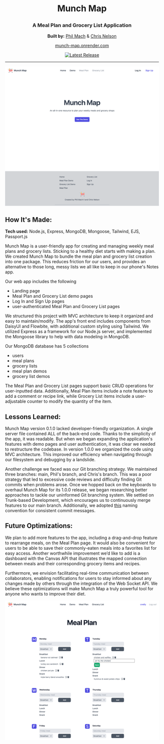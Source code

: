 # <p align="center">Munch Map</p>

### <div align="center">A Meal Plan and Grocery List Application</div>

<div align="center">

  **Built by:** [Phil Mach](https://github.com/philmach2) & [Chris Nelson](https://github.com/ccchrissss)

</div>

<div align="center">

  [munch-map.onrender.com](https://munch-map.onrender.com)

</div>

<div align="center">
 
  <a href="https://github.com/ccchrissss/munch-map/blob/main/CHANGELOG.md"><img src="https://img.shields.io/badge/version-1.1.0-blue" alt="Latest Release"></a>

</div>

---

<div align="center">
 <img width="720" alt="munch-map-landing-page" src="https://github.com/ccchrissss/munch-map/blob/main/public/assets/landing-page-screenshot-1.png?raw=true">
</div>

## How It's Made:

**Tech used:** Node.js, Express, MongoDB, Mongoose, Tailwind, EJS, Passport.js

Munch Map is a user-friendly app for creating and managing weekly meal plans and grocery lists. Sticking to a healthy diet starts with making a plan. We created Munch Map to bundle the meal plan and grocery list creation into one package. This reduces friction for our users, and provides an alternative to those long, messy lists we all like to keep in our phone's Notes app.

Our web app includes the following
- Landing page
- Meal Plan and Grocery List demo pages
- Log In and Sign Up pages
- user-authenticated Meal Plan and Grocery List pages

We structured this project with MVC architecture to keep it organized and easy to maintain/modify. The app's front end includes components from DaisyUI and Flowbite, with additional custom styling using Tailwind. We utilized Express as a framework for our Node.js server, and implemented the Mongoose library to help with data modeling in MongoDB.

Our MongoDB database has 5 collections
- users
- meal plans
- grocery lists
- meal plan demos
- grocery list demos

The Meal Plan and Grocery List pages support basic CRUD operations for user-inputted data. Additionally, Meal Plan items include a note feature to add a comment or recipe link, while Grocery List items include a user-adjustable counter to modify the quantity of the item.

## Lessons Learned:

Munch Map version 0.1.0 lacked developer-friendly organization. A single server file contained ALL of the back-end code. Thanks to the simplicity of the app, it was readable. But when we began expanding the application's features with demo pages and user authentication, it was clear we needed to restructure the codebase. In version 1.0.0 we organized the code using MVC architecture. This improved our efficiency when navigating through our filesystem and debugging by a landslide.

Another challenge we faced was our Git branching strategy. We maintained three branches: main, Phil's branch, and Chris's branch. This was a poor strategy that led to excessive code reviews and difficulty finding Git commits when problems arose. Once we hopped back on the keyboards to overhaul Munch Map for its 1.0.0 release, we began researching better approaches to tackle our uninformed Git branching system. We settled on Trunk-based Development, which encourages us to continuously merge features to our main branch. Additionally, we adopted [this](https://dev.to/varbsan/a-simplified-convention-for-naming-branches-and-commits-in-git-il4)  naming convention for consistent commit messages. 


## Future Optimizations:

We plan to add more features to the app, including a drag-and-drop feature to rearrange meals, on the Meal Plan page. It would also be convenient for users to be able to save their commonly-eaten meals into a favorites list for easy access. Another worthwhile improvement we’d like to add is a dashboard with the Canvas API that illustrates the mapped connection between meals and their corresponding grocery items and recipes.

Furthermore, we envision facilitating real-time communication between collaborators, enabling notifications for users to stay informed about any changes made by others through the integration of the Web Socket API. We believe these optimizations will make Munch Map a truly powerful tool for anyone who wants to improve their diet.



<div align="center">
 <img width="720" alt="munch-map-landing-page" src="https://github.com/ccchrissss/munch-map/blob/main/public/assets/meal-plan-page-screenshot-1.png?raw=true">
</div>
